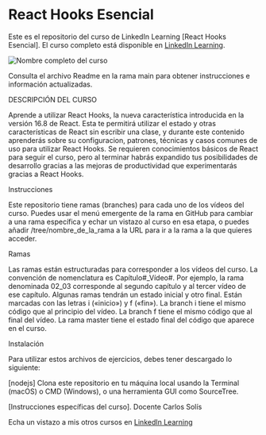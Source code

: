 # React Hooks Esencial
Este es el repositorio del curso de LinkedIn Learning [React Hooks Esencial]. El curso completo está disponible en [LinkedIn Learning][lil-course-url].

![Nombre completo del curso][lil-thumbnail-url] 

Consulta el archivo Readme en la rama main para obtener instrucciones e información actualizadas.

DESCRIPCIÓN DEL CURSO

Aprende a utilizar React Hooks, la nueva característica introducida en la versión 16.8 de React. Esta te permitirá utilizar el estado y otras características de React sin escribir una clase, y durante este contenido aprenderás sobre su configuracion, patrones, técnicas y casos comunes de uso para utilizar React Hooks. Se requieren conocimientos básicos de React para seguir el curso, pero al terminar habrás expandido tus posibilidades de desarrollo gracias a las mejoras de productividad que experimentarás gracias a React Hooks.

Instrucciones

Este repositorio tiene ramas (branches) para cada uno de los vídeos del curso. Puedes usar el menú emergente de la rama en GitHub para cambiar a una rama específica y echar un vistazo al curso en esa etapa, o puedes añadir /tree/nombre_de_la_rama a la URL para ir a la rama a la que quieres acceder.

Ramas

Las ramas están estructuradas para corresponder a los vídeos del curso. La convención de nomenclatura es Capítulo#_Vídeo#. Por ejemplo, la rama denominada 02_03 corresponde al segundo capítulo y al tercer vídeo de ese capítulo. Algunas ramas tendrán un estado inicial y otro final. Están marcadas con las letras i («inicio») y f («fin»). La branch i tiene el mismo código que al principio del vídeo. La branch f tiene el mismo código que al final del vídeo. La rama master tiene el estado final del código que aparece en el curso.

Instalación

Para utilizar estos archivos de ejercicios, debes tener descargado lo siguiente: 

[nodejs]
Clona este repositorio en tu máquina local usando la Terminal (macOS) o CMD (Windows), o una herramienta GUI como SourceTree.

[Instrucciones específicas del curso].
Docente
Carlos Solís

Echa un vistazo a mis otros cursos en [LinkedIn Learning](https://www.linkedin.com/learning/instructors/carlos-solis) 

[0]: # (Replace these placeholder URLs with actual course URLs)

[lil-course-url]: https://www.linkedin.com/learning/react-hooks-esencial/descubriendo-las-posibilidades-de-react-hooks
[lil-thumbnail-url]: https://media-exp1.licdn.com/dms/image/C4E0DAQHgwPQjGQ0T6w/learning-public-crop_675_1200/0/1633940820650?e=1634990400&v=beta&t=xuEZd6NfSFFI-k3rDEy9BWm3APt0TPqw5vBqqBw5y_I

